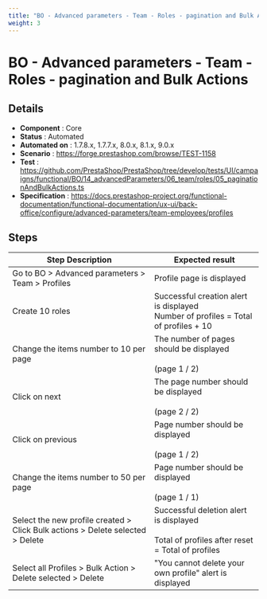 ```yaml
---
title: "BO - Advanced parameters - Team - Roles - pagination and Bulk Actions"
weight: 3
---
```


# BO - Advanced parameters - Team - Roles - pagination and Bulk Actions
## Details
* **Component** : Core
* **Status** : Automated
* **Automated on** : 1.7.8.x, 1.7.7.x, 8.0.x, 8.1.x, 9.0.x
* **Scenario** : https://forge.prestashop.com/browse/TEST-1158
* **Test** : https://github.com/PrestaShop/PrestaShop/tree/develop/tests/UI/campaigns/functional/BO/14_advancedParameters/06_team/roles/05_paginationAndBulkActions.ts
* **Specification** : https://docs.prestashop-project.org/functional-documentation/functional-documentation/ux-ui/back-office/configure/advanced-parameters/team-employees/profiles

## Steps
| Step Description | Expected result |
| ----- | ----- |
| Go to BO > Advanced parameters > Team > Profiles | Profile page is displayed |
| Create 10 roles | Successful creation alert is displayed<br>Number of profiles = Total of profiles + 10 |
| Change the items number to 10 per page | The number of pages should be displayed <br><br>(page 1 / 2) |
| Click on next | The page number should be displayed <br><br>(page 2 / 2) |
| Click on previous | Page number should be displayed<br><br>(page 1 / 2) |
| Change the items number to 50 per page | Page number should be displayed <br><br>(page 1 / 1) |
| Select the new profile created > Click Bulk actions > Delete selected > Delete | Successful deletion alert is displayed<br><br>Total of profiles after reset = Total of profiles |
| Select all Profiles > Bulk Action > Delete selected > Delete | "You cannot delete your own profile" alert is displayed |
